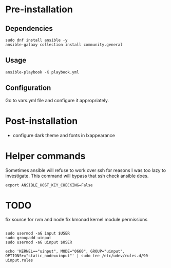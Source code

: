 # Pre-installation
## Dependencies
```
sudo dnf install ansible -y
ansible-galaxy collection install community.general
```
## Usage
```
ansible-playbook -K playbook.yml
```

## Configuration
Go to vars.yml file and configure it appropriately.

# Post-installation
- configure dark theme and fonts in lxappearance

# Helper commands
Sometimes ansible will refuse to work over ssh for reasons I was too lazy to
investigate. This command will bypass that ssh check ansible does.
```
export ANSIBLE_HOST_KEY_CHECKING=False
```
# TODO
fix source for rvm and node
fix kmonad kernel module permissions
```

sudo usermod -aG input $USER
sudo groupadd uinput
sudo usermod -aG uinput $USER

echo 'KERNEL=="uinput", MODE="0660", GROUP="uinput", OPTIONS+="static_node=uinput"' | sudo tee /etc/udev/rules.d/90-uinput.rules
```
